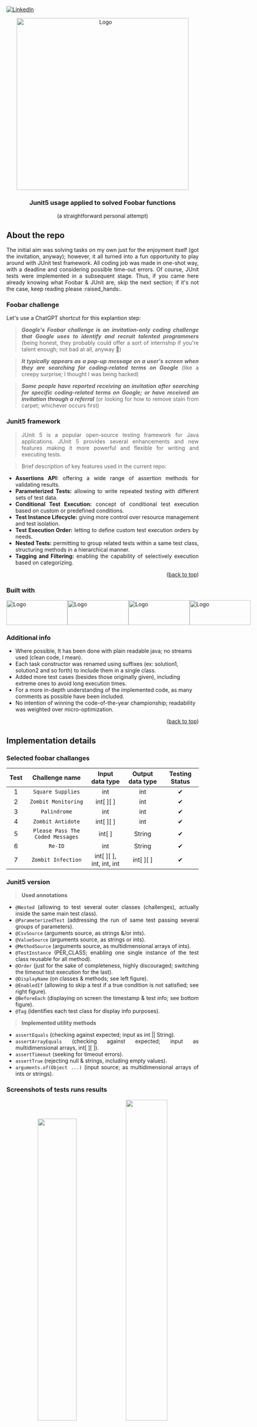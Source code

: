 [![LinkedIn][linkedin-shield]][linkedin-url]

<!-- PROJECT LOGO -->
<div align="center">
  <a align="center">
    <img src="https://user-images.githubusercontent.com/53323058/273491246-3129bbb6-670a-49dc-a43c-87937bca67a2.png" alt="Logo" width="450">
  </a>
  <h3 align="center">Junit5 usage applied to solved Foobar functions</h3>
  <p align="center">
     (a straightforward personal attempt)
  </p>
</div>

<!-- ABOUT THE REPO -->
## About the repo

<div align="justify">
The initial aim was solving tasks on my own just for the enjoyment itself (got the invitation, anyway); however, it all turned into a fun opportunity to play around with JUnit test framework. All coding job was made in one-shot way, with a deadline and considering possible time-out errors. Of course, JUnit tests were implemented in a subsequent stage. Thus, if you came here already knowing what Foobar & JUnit are, skip the next section; if it's not the case, keep reading please :raised_hands:.
  
### Foobar challenge

  Let's use a ChatGPT shortcut for this explantion step: 
  
> **_Google's Foobar challenge is an invitation-only coding challenge that Google uses to identify and recruit talented programmers_** (being honest, they probably could offer a sort of internship if you're talent enough; not bad at all, anyway :muscle:)

> **_It typically appears as a pop-up message on a user's screen when they are searching for coding-related terms on Google_** (like a creepy surprise; I thought I was being hacked)

> **_Some people have reported receiving an invitation after searching for specific coding-related terms on Google; or have received an invitation through a referral_** (or looking for how to remove stain from carpet; whichever occurs first)

### Junit5 framework

> JUnit 5 is a popular open-source testing framework for Java applications. JUnit 5 provides several enhancements and new features making it more powerful and flexible for writing and executing tests.

> Brief description of key features used in the current repo:

* **Assertions API:** offering a wide range of assertion methods for validating results.
* **Parameterized Tests:** allowing to write repeated testing with different sets of test data.
* **Conditional Test Execution:** concept of conditional test execution based on custom or predefined conditions.
* **Test Instance Lifecycle:** giving more control over resource management and test isolation.
* **Test Execution Order:** letting to define custom test execution orders by needs.
* **Nested Tests:** permitting to group related tests within a same test class, structuring methods in a hierarchical manner.
* **Tagging and Filtering:** enabling the capability of selectively execution based on categorizing.

</div>

<p align="right">(<a href="#top">back to top</a>)</p>

### Built with
 <div style="display: flex; flex-direction: row; align=center">
    <img src="https://user-images.githubusercontent.com/53323058/273763700-87da1703-8aaa-473a-82a7-595478683383.png" alt="Logo" width="160" height="65"/>
    <img src="https://user-images.githubusercontent.com/53323058/273760886-5dd75127-437e-478e-9cae-3d28e3d89149.png" alt="Logo" width="160" height="65"/>
    <img src="https://user-images.githubusercontent.com/53323058/230741096-33c1b8ab-1ec8-4364-b877-09aaa7df0fcd.png" alt="Logo" width="160" height="65"/>
    <img src="https://user-images.githubusercontent.com/53323058/273762946-9cd1d557-5ac2-4dd4-898f-9e0e369ecd72.png" alt="Logo" width="160" height="65"/>
</div>
 
### Additional info

* Where possible, It has been done with plain readable java; no streams used (clean code, I mean).
* Each task constructor was renamed using suffixes (ex: solution1, solution2 and so forth) to include them in a single class.
* Added more test cases (besides those originally given), including extreme ones to avoid long execution times.
* For a more in-depth understanding of the implemented code, as many comments as possible have been included.
* No intention of winning the code-of-the-year championship; readability was weighted over micro-optimization.
 
</div>

<p align="right">(<a href="#top">back to top</a>)</p>

<!-- SUMMARY -->
## Implementation details 

### Selected foobar challanges
<div align="justify">

|  Test  |           Challenge name            |       Input data type        | Output data type | Testing Status |
|:------:|:-----------------------------------:|:----------------------------:|:-----------------:|:-------------:|
|   1    |         `Square Supplies`           |              int             |        int        |       ✔       |
|   2    |        `Zombit Monitoring`          |           int[ ][ ]          |        int        |       ✔       |
|   3    |            `Palindrome`             |              int             |        int        |       ✔       |
|   4    |         `Zombit Antidote`           |           int[ ][ ]          |        int        |       ✔       |
|   5    |  `Please Pass The Coded Messages`   |            int[ ]            |      String       |       ✔       |
|   6    |              `Re-ID`                |              int             |      String       |       ✔       |
|   7    |         `Zombit Infection`          |   int[ ][ ], int, int, int   |     int[ ][ ]     |       ✔       |
</div>

### Junit5 version 
<div align="justify">
  
> **Used annotations**
* `@Nested` (allowing to test several outer classes (challenges), actually inside the same main test class).
* `@ParameterizedTest` (addressing the run of same test passing several groups of parameters).
* `@CsvSource` (arguments source, as strings &/or ints).
* `@ValueSource` (arguments source, as strings or ints).
* `@MethodSource` (arguments source, as multidimensional arrays of ints).
* `@TestInstance` (PER_CLASS; enabling one single instance of the test class reusable for all method).
* `@Order` (just for the sake of completeness, highly discouraged; switching the timeout test execution for the last).
* `@DisplayName` (on classes & methods; see left figure).
* `@EnabledIf` (allowing to skip a test if a true condition is not satisfied; see right figure).
* `@BeforeEach` (displaying on screen the timestamp & test info; see bottom figure).
* `@Tag` (identifies each test class for display info purposes).

> **Implemented utility methods**
* `assertEquals` (checking against expected; input as int || String).
* `assertArrayEquals` (checking against expected; input as multidimensional arrays, int[ ][ ]).
* `assertTimeout` (seeking for timeout errors).
* `assertTrue` (rejecting null & strings, including empty values).
* `arguments.of(Object ...)` (input source; as multidimensional arrays of ints or strings).

### Screenshots of tests runs results

<p align="center" width="100%">
    <img width="45%" src="https://user-images.githubusercontent.com/53323058/274168459-a64662af-d4c9-486d-a80f-f41475621f02.png">
    <img width="46.4%" src="https://user-images.githubusercontent.com/53323058/274165423-e0a6d50a-e1da-4e8c-baf5-48afceaf0d06.png">
</p>
  <p align="center" width="100%">
    <img width="92%" src="https://user-images.githubusercontent.com/53323058/274107022-c3129d5e-f51d-4b1c-8e23-f9f64099e973.png">
</p>
        
</div>

<p align="right">(<a href="#top">back to top</a>)</p>

<!-- LICENSE -->
## License

Distributed under the MIT License. See `LICENSE.txt` for more information.

<p align="right">(<a href="#top">back to top</a>)</p>

<!-- MARKDOWN LINKS & IMAGES -->
<!-- https://www.markdownguide.org/basic-syntax/#reference-style-links -->
[linkedin-shield]: https://user-images.githubusercontent.com/53323058/230575198-fa1acbf4-8f82-4d8e-b245-3979276bc240.png
[linkedin-url]: https://linkedin.com/in/criogenox/
